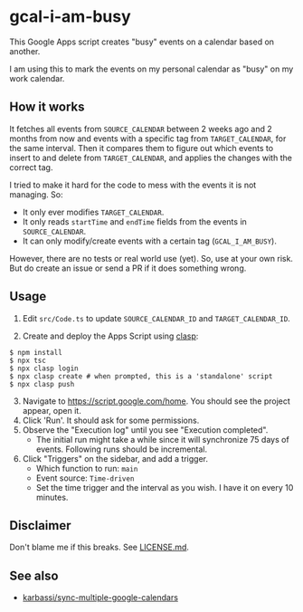 # gcal-i-am-busy

This Google Apps script creates "busy" events on a calendar based on another.

I am using this to mark the events on my personal calendar as "busy" on my work calendar.

## How it works

It fetches all events from `SOURCE_CALENDAR` between 2 weeks ago and 2
months from now and events with a specific tag from `TARGET_CALENDAR`,
for the same interval. Then it compares them to figure out which events
to insert to and delete from `TARGET_CALENDAR`, and applies the changes
with the correct tag.

I tried to make it hard for the code to mess with the events it is not
managing. So:

* It only ever modifies `TARGET_CALENDAR`.
* It only reads `startTime` and `endTime` fields from the events in
  `SOURCE_CALENDAR`.
* It can only modify/create events with a certain tag (`GCAL_I_AM_BUSY`).

However, there are no tests or real world use (yet). So, use at your
own risk. But do create an issue or send a PR if it does something wrong.

## Usage

1. Edit `src/Code.ts` to update `SOURCE_CALENDAR_ID` and `TARGET_CALENDAR_ID`.

2. Create and deploy the Apps Script using [clasp][]:

```
$ npm install
$ npx tsc
$ npx clasp login
$ npx clasp create # when prompted, this is a 'standalone' script
$ npx clasp push
```

3. Navigate to https://script.google.com/home. You should see the project appear, open it.
4. Click 'Run'. It should ask for some permissions.
5. Observe the "Execution log" until you see "Execution completed".
   * The initial run might take a while since it will synchronize 75 days of events.
     Following runs should be incremental.
6. Click "Triggers" on the sidebar, and add a trigger.
   * Which function to run: `main`
   * Event source: `Time-driven`
   * Set the time trigger and the interval as you wish. I have it on every 10 minutes.

[clasp]: https://github.com/google/clasp

## Disclaimer

Don't blame me if this breaks. See [LICENSE.md](./LICENSE.md).

## See also

* [karbassi/sync-multiple-google-calendars](https://github.com/karbassi/sync-multiple-google-calendars)

